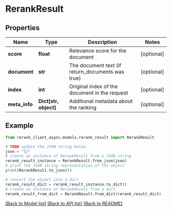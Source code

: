 # RerankResult


## Properties

Name | Type | Description | Notes
------------ | ------------- | ------------- | -------------
**score** | **float** | Relevance score for the document | [optional] 
**document** | **str** | The document text (if return_documents was true) | [optional] 
**index** | **int** | Original index of the document in the request | [optional] 
**meta_info** | **Dict[str, object]** | Additional metadata about the ranking | [optional] 

## Example

```python
from rerank_client_async.models.rerank_result import RerankResult

# TODO update the JSON string below
json = "{}"
# create an instance of RerankResult from a JSON string
rerank_result_instance = RerankResult.from_json(json)
# print the JSON string representation of the object
print(RerankResult.to_json())

# convert the object into a dict
rerank_result_dict = rerank_result_instance.to_dict()
# create an instance of RerankResult from a dict
rerank_result_from_dict = RerankResult.from_dict(rerank_result_dict)
```
[[Back to Model list]](../README.md#documentation-for-models) [[Back to API list]](../README.md#documentation-for-api-endpoints) [[Back to README]](../README.md)


